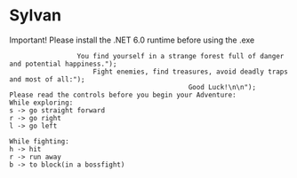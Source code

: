 # Sylvan

Important! Please install the .NET 6.0 runtime before using the .exe

                     You find yourself in a strange forest full of danger and potential happiness.");
                         Fight enemies, find treasures, avoid deadly traps and most of all:");
                                                 Good Luck!\n\n");
    Please read the controls before you begin your Adventure:
    While exploring:
    s -> go straight forward
    r -> go right
    l -> go left
    
    While fighting:
    h -> hit
    r -> run away
    b -> to block(in a bossfight)
